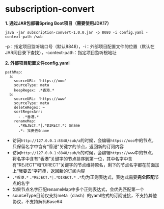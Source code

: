 # subscription-convert

**1. 通过JAR包部署Spring Boot项目（需要使用JDK17）**
```
java -jar subscription-convert-1.0.0.jar -p 8080 -i config.yaml -context-path /sub
```
-p：指定项目监听端口号（默认8848），-i：外部项目配置文件的位置（默认在JAR同目录下查找），-context-path：指定项目监听根地址

**2. 外部项目配置文件config.yaml**
```
pathMap:
  a:
    sourceURL: 'https://ooo'
    sourceType: meta
    keepRegex: .*香港.*
  b:
    sourceURL: 'https://www'
    sourceType: meta
    deleteRegex: ~
    sortRegexArr:
      - .*香港.*
    renameMap:
      .*REJECT.*|.*DIRECT.*: $name
      .*: 我要去$name
```
- 访问`http://127.0.0.1:8848/sub/a`的时候，会编辑`https://ooo`中的节点，只保留名字中含有“香港”关键字的节点，返回新的订阅内容
- 访问`http://127.0.0.1:8848/sub/b`的时候，会编辑`https://www`中的节点，将名字中含有“香港”关键字的节点排序到第一位，其中名字中含有“REJECT”和“DIRECT”关键字的节点维持原名，剩下的节点名字都在前面加上“我要去”字符串，返回新的订阅内容
- `.*香港.*` `.*REJECT.*|.*DIRECT.*` `.*`均为正则表达式，表达式需要**完全匹配**节点的名字
- 如果节点名字匹配renameMap中多个正则表达式，会优先匹配第一个
- sourceType目前仅支持meta（clash）的yaml格式的订阅链接，不支持其他协议，不支持解码Base64
